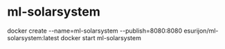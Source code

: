 # ml-solarsystem

docker create --name=ml-solarsystem --publish=8080:8080 esurijon/ml-solarsystem:latest
docker start ml-solarsystem
